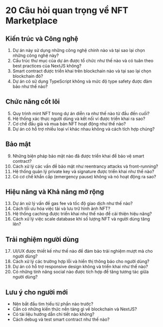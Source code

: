 # 20 Câu hỏi quan trọng về NFT Marketplace

## Kiến trúc và Công nghệ
1. Dự án này sử dụng những công nghệ chính nào và tại sao lại chọn những công nghệ này?
2. Cấu trúc thư mục của dự án được tổ chức như thế nào và có tuân theo best practices của NextJS không?
3. Smart contract được triển khai trên blockchain nào và tại sao lại chọn blockchain đó?
4. Dự án có sử dụng TypeScript không và mức độ type safety được đảm bảo như thế nào?

## Chức năng cốt lõi
5. Quy trình mint NFT trong dự án diễn ra như thế nào từ đầu đến cuối?
6. Hệ thống xác thực người dùng và kết nối ví được triển khai ra sao?
7. Cơ chế đấu giá và mua bán NFT hoạt động như thế nào?
8. Dự án có hỗ trợ nhiều loại ví khác nhau không và cách tích hợp chúng?

## Bảo mật
9. Những biện pháp bảo mật nào đã được triển khai để bảo vệ smart contract?
10. Cách xử lý các vấn đề bảo mật như reentrancy attacks và front-running?
11. Hệ thống quản lý private key và signature được triển khai như thế nào?
12. Có cơ chế khẩn cấp (emergency pause) không và nó hoạt động ra sao?

## Hiệu năng và Khả năng mở rộng
13. Dự án xử lý vấn đề gas fee và tốc độ giao dịch như thế nào?
14. Cách tối ưu hóa việc tải và lưu trữ hình ảnh NFT?
15. Hệ thống caching được triển khai như thế nào để cải thiện hiệu năng?
16. Cách xử lý việc scale database khi số lượng NFT và người dùng tăng lên?

## Trải nghiệm người dùng
17. UI/UX được thiết kế như thế nào để đảm bảo trải nghiệm mượt mà cho người dùng?
18. Cách xử lý các trường hợp lỗi và hiển thị thông báo cho người dùng?
19. Dự án có hỗ trợ responsive design không và triển khai như thế nào?
20. Có những tính năng social nào được tích hợp để tăng tương tác giữa người dùng?

## Lưu ý cho người mới
- Nên bắt đầu tìm hiểu từ phần nào trước?
- Cần có những kiến thức nền tảng gì về blockchain và NextJS?
- Có tài liệu hướng dẫn chi tiết nào không?
- Cách debug và test smart contract như thế nào? 